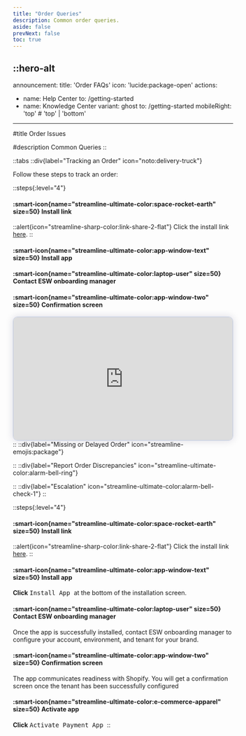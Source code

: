 ```yaml
---
title: "Order Queries"
description: Common order queries.
aside: false
prevNext: false
toc: true
---
```


::hero-alt
---
announcement:
  title: 'Order FAQs'
  icon: 'lucide:package-open'
actions:
  - name: Help Center
    to: /getting-started
  - name: Knowledge Center
    variant: ghost
    to: /getting-started
mobileRight: 'top' # 'top' | 'bottom'
---

#title
Order Issues

#description
Common Queries
::

::tabs
  ::div{label="Tracking an Order" icon="noto:delivery-truck"}
  
  Follow these steps to track an order:

  ::steps{:level="4"}
  #### :smart-icon{name="streamline-ultimate-color:space-rocket-earth" size=50} Install link

::alert{icon="streamline-sharp-color:link-share-2-flat"}
Click the install link <a href="https://apps.shopify.com/esw-card-payments" target="_blank" rel="noopener noreferrer">here</a>.
::

  #### :smart-icon{name="streamline-ultimate-color:app-window-text" size=50} Install app

  #### :smart-icon{name="streamline-ultimate-color:laptop-user" size=50} Contact ESW onboarding manager

  #### :smart-icon{name="streamline-ultimate-color:app-window-two" size=50} Confirmation screen

  <div>
  <script async src="https://js.storylane.io/js/v2/storylane.js"></script>
  <div class="sl-embed" style="position:relative;padding-bottom:56.25%;width:100%;height:0;transform:scale(1)">
    <iframe loading="lazy" class="sl-demo" src="https://demo.esw.com/demo/qqk5g03mtfbu?embed=inline" name="sl-embed" allow="fullscreen" allowfullscreen style="position:absolute;top:0;left:0;width:100%!important;height:100%!important;border:1px solid rgba(63,95,172,0.35);box-shadow: 0px 0px 18px rgba(26, 19, 72, 0.15);border-radius:10px;box-sizing:border-box;"></iframe>
  </div>
</div>
  ::
  ::div{label="Missing or Delayed Order" icon="streamline-emojis:package"}


  
  ::
  ::div{label="Report Order Discrepancies" icon="streamline-ultimate-color:alarm-bell-ring"}
  



  ::
  ::div{label="Escalation" icon="streamline-ultimate-color:alarm-bell-check-1"}
::







        

::steps{:level="4"}
#### :smart-icon{name="streamline-ultimate-color:space-rocket-earth" size=50} Install link

::alert{icon="streamline-sharp-color:link-share-2-flat"}
Click the install link <a href="https://apps.shopify.com/esw-card-payments" target="_blank" rel="noopener noreferrer">here</a>.
::

#### :smart-icon{name="streamline-ultimate-color:app-window-text" size=50} Install app

**Click** <kbd class="min-h-7.5 inline-flex justify-center items-center py-1 px-1.5 bg-white border border-gray-200 font-JetBrains Mono text-md text-gray-800 shadow-[0px_2px_0px_0px_rgba(0,0,0,0.08)] dark:bg-neutral-900 dark:border-neutral-700 dark:text-neutral-200 dark:shadow-[0px_2px_0px_0px_rgba(255,255,255,0.1)] rounded-md">
    Install App
  </kbd> at the bottom of the installation screen.


#### :smart-icon{name="streamline-ultimate-color:laptop-user" size=50} Contact ESW onboarding manager

Once the app is successfully installed, contact ESW onboarding manager to 
configure your account, environment, and tenant for your brand. 

#### :smart-icon{name="streamline-ultimate-color:app-window-two" size=50} Confirmation screen

The app communicates readiness with Shopify. You will get a confirmation 
screen once the tenant has been successfully configured

#### :smart-icon{name="streamline-ultimate-color:e-commerce-apparel" size=50} Activate app

**Click** <kbd class="min-h-7.5 inline-flex justify-center items-center py-1 px-1.5 bg-white border border-gray-200 font-JetBrains Mono text-md text-gray-800 shadow-[0px_2px_0px_0px_rgba(0,0,0,0.08)] dark:bg-neutral-900 dark:border-neutral-700 dark:text-neutral-200 dark:shadow-[0px_2px_0px_0px_rgba(255,255,255,0.1)] rounded-md">
    Activate Payment App
  </kbd>
::